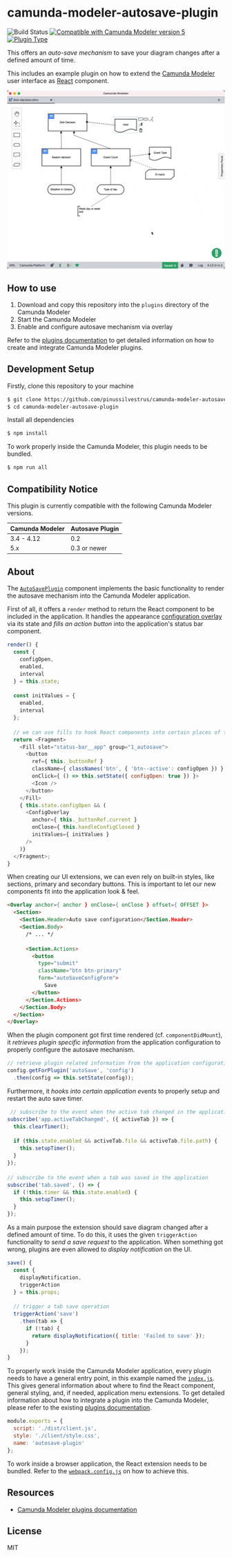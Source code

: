 # camunda-modeler-autosave-plugin

![Build Status](https://github.com/pinussilvestrus/camunda-modeler-autosave-plugin/workflows/ci/badge.svg)
[![Compatible with Camunda Modeler version 5](https://img.shields.io/badge/Camunda%20Modeler-5.0+-blue.svg)](https://github.com/camunda/camunda-modeler) [![Plugin Type](https://img.shields.io/badge/Plugin_Type-React_Plugin-orange.svg)](#)

This offers an *auto-save mechanism* to save your diagram changes after a defined amount of time.

This includes an example plugin on how to extend the [Camunda Modeler](https://github.com/camunda/camunda-modeler) user interface as [React](https://reactjs.org/) component.

![](./resources/screencast.gif)

## How to use

1. Download and copy this repository into the `plugins` directory of the Camunda Modeler
2. Start the Camunda Modeler
3. Enable and configure autosave mechanism via overlay

Refer to the [plugins documentation](https://github.com/camunda/camunda-modeler/tree/master/docs/plugins#plugging-into-the-camunda-modeler) to get detailed information on how to create and integrate Camunda Modeler plugins.

## Development Setup

Firstly, clone this repository to your machine
```bash
$ git clone https://github.com/pinussilvestrus/camunda-modeler-autosave-plugin.git
$ cd camunda-modeler-autosave-plugin
```

Install all dependencies

```bash
$ npm install
```

To work properly inside the Camunda Modeler, this plugin needs to be bundled.

```bash
$ npm run all
```

## Compatibility Notice

This plugin is currently compatible with the following Camunda Modeler versions.

| Camunda Modeler | Autosave Plugin |
|---|---|
| 3.4 - 4.12  | 0.2 |
| 5.x | 0.3 or newer |

## About

The [`AutoSavePlugin`](./client/AutoSavePlugin.js) component implements the basic functionality to render the autosave mechanism into the Camunda Modeler application.

First of all, it offers a `render` method to return the React component to be included in the application. It handles the appearance [configuration overlay](./client/ConfigOverlay.js) via its state and _fills an action button_ into the application's status bar component.

```js
render() {
  const {
    configOpen,
    enabled,
    interval
  } = this.state;

  const initValues = {
    enabled,
    interval
  };

  // we can use fills to hook React components into certain places of the UI
  return <Fragment>
    <Fill slot="status-bar__app" group="1_autosave">
      <button
        ref={ this._buttonRef }
        className={ classNames('btn', { 'btn--active': configOpen }) }
        onClick={ () => this.setState({ configOpen: true }) }>
        <Icon />
      </button>
    </Fill>
    { this.state.configOpen && (
      <ConfigOverlay
        anchor={ this._buttonRef.current }
        onClose={ this.handleConfigClosed }
        initValues={ initValues }
      />
    )}
  </Fragment>;
}
```

When creating our UI extensions, we can even rely on built-in styles, like sections, primary and secondary buttons. This is important to let our new components fit into the application look & feel.

```html
<Overlay anchor={ anchor } onClose={ onClose } offset={ OFFSET }>
  <Section>
    <Section.Header>Auto save configuration</Section.Header>
    <Section.Body>
      /* ... */

      <Section.Actions>
        <button
          type="submit"
          className="btn btn-primary"
          form="autoSaveConfigForm">
            Save
        </button>
      </Section.Actions>
    </Section.Body>
  </Section>
</Overlay>
```

When the plugin component got first time rendered (cf. `componentDidMount`), it _retrieves plugin specific information_ from the application configuration to properly configure the autosave mechanism.

```js
// retrieve plugin related information from the application configuration
config.getForPlugin('autoSave', 'config')
  .then(config => this.setState(config));
```

Furthermore, it _hooks into certain application events_ to properly setup and restart the auto save timer.

```js
 // subscribe to the event when the active tab changed in the application
subscribe('app.activeTabChanged', ({ activeTab }) => {
  this.clearTimer();

  if (this.state.enabled && activeTab.file && activeTab.file.path) {
    this.setupTimer();
  }
});

// subscribe to the event when a tab was saved in the application
subscribe('tab.saved', () => {
  if (!this.timer && this.state.enabled) {
    this.setupTimer();
  }
});
```

As a main purpose the extension should save diagram changed after a defined amount of time. To do this, it uses the given `triggerAction` functionality to _send a save request_ to the application. When something got wrong, plugins are even allowed to _display notification_ on the UI.

```js
save() {
  const {
    displayNotification,
    triggerAction
  } = this.props;

  // trigger a tab save operation
  triggerAction('save')
    .then(tab => {
      if (!tab) {
        return displayNotification({ title: 'Failed to save' });
      }
    });
}
```

To properly work inside the Camunda Modeler application, every plugin needs to have a general entry point, in this example named the [`index.js`](./index.js). This gives general information about where to find the React component, general styling, and, if needed, application menu extensions. To get detailed information about how to integrate a plugin into the Camunda Modeler, please refer to the existing [plugins documentation](https://docs.camunda.io/docs/components/modeler/desktop-modeler/plugins/).

```js
module.exports = {
  script: './dist/client.js',
  style: './client/style.css',
  name: 'autosave-plugin'
};
```

To work inside a browser application, the React extension needs to be bundled. Refer to the [`webpack.config.js`](./webpack.config.js) on how to achieve this.

## Resources

* [Camunda Modeler plugins documentation](https://docs.camunda.io/docs/components/modeler/desktop-modeler/plugins/)

## License

MIT

